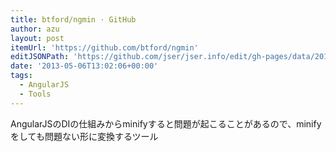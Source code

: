 ```yaml
---
title: btford/ngmin · GitHub
author: azu
layout: post
itemUrl: 'https://github.com/btford/ngmin'
editJSONPath: 'https://github.com/jser/jser.info/edit/gh-pages/data/2013/05/index.json'
date: '2013-05-06T13:02:06+00:00'
tags:
  - AngularJS
  - Tools
---
```

AngularJSのDIの仕組みからminifyすると問題が起こることがあるので、minifyをしても問題ない形に変換するツール

